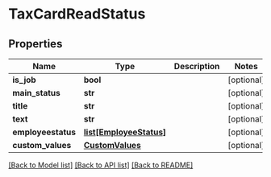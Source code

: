 # TaxCardReadStatus

## Properties
Name | Type | Description | Notes
------------ | ------------- | ------------- | -------------
**is_job** | **bool** |  | [optional] 
**main_status** | **str** |  | [optional] 
**title** | **str** |  | [optional] 
**text** | **str** |  | [optional] 
**employeestatus** | [**list[EmployeeStatus]**](EmployeeStatus.md) |  | [optional] 
**custom_values** | [**CustomValues**](CustomValues.md) |  | [optional] 

[[Back to Model list]](../README.md#documentation-for-models) [[Back to API list]](../README.md#documentation-for-api-endpoints) [[Back to README]](../README.md)

